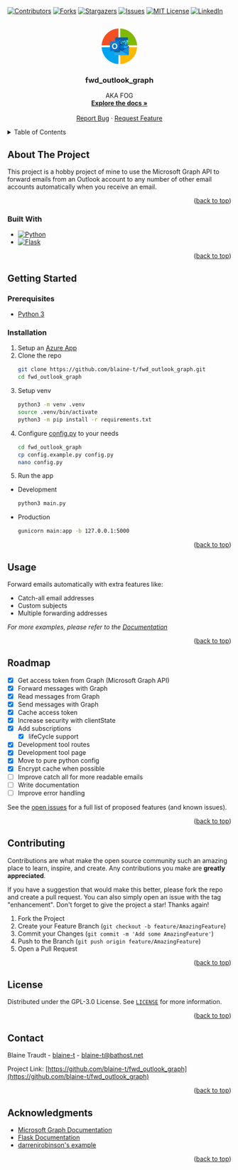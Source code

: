 <!-- Improved compatibility of back to top link: See: https://github.com/othneildrew/Best-README-Template/pull/73 -->
<a name="readme-top"></a>
<!--
*** Thanks for checking out the Best-README-Template. If you have a suggestion
*** that would make this better, please fork the repo and create a pull request
*** or simply open an issue with the tag "enhancement".
*** Don't forget to give the project a star!
*** Thanks again! Now go create something AMAZING! :D
-->



<!-- PROJECT SHIELDS -->
<!--
*** I'm using markdown "reference style" links for readability.
*** Reference links are enclosed in brackets [ ] instead of parentheses ( ).
*** See the bottom of this document for the declaration of the reference variables
*** for contributors-url, forks-url, etc. This is an optional, concise syntax you may use.
*** https://www.markdownguide.org/basic-syntax/#reference-style-links
-->
[![Contributors][contributors-shield]][contributors-url]
[![Forks][forks-shield]][forks-url]
[![Stargazers][stars-shield]][stars-url]
[![Issues][issues-shield]][issues-url]
[![MIT License][license-shield]][license-url]
[![LinkedIn][linkedin-shield]][linkedin-url]



<!-- PROJECT LOGO -->
<br />
<div align="center">
  <a href="https://github.com/blaine-t/fwd_outlook_graph">
    <img src="images/logo.png" alt="Logo" width="80" height="80">
  </a>

<h3 align="center">fwd_outlook_graph</h3>

  <p align="center">
    AKA FOG 
    <br />
    <a href="https://github.com/blaine-t/fwd_outlook_graph/docs"><strong>Explore the docs »</strong></a>
    <br />
    <br />
    <a href="https://github.com/blaine-t/fwd_outlook_graph/issues">Report Bug</a>
    ·
    <a href="https://github.com/blaine-t/fwd_outlook_graph/issues">Request Feature</a>
  </p>
</div>



<!-- TABLE OF CONTENTS -->
<details>
  <summary>Table of Contents</summary>
  <ol>
    <li>
      <a href="#about-the-project">About The Project</a>
      <ul>
        <li><a href="#built-with">Built With</a></li>
      </ul>
    </li>
    <li>
      <a href="#getting-started">Getting Started</a>
      <ul>
        <li><a href="#prerequisites">Prerequisites</a></li>
        <li><a href="#installation">Installation</a></li>
      </ul>
    </li>
    <li><a href="#usage">Usage</a></li>
    <li><a href="#roadmap">Roadmap</a></li>
    <li><a href="#contributing">Contributing</a></li>
    <li><a href="#license">License</a></li>
    <li><a href="#contact">Contact</a></li>
    <li><a href="#acknowledgments">Acknowledgments</a></li>
  </ol>
</details>



<!-- ABOUT THE PROJECT -->
## About The Project

This project is a hobby project of mine to use the Microsoft Graph API to forward emails from an Outlook account to any number of other email accounts automatically when you receive an email.

<p align="right">(<a href="#readme-top">back to top</a>)</p>



### Built With

* [![Python][Python]][Python-url]
* [![Flask][Flask]][Flask-url]

<p align="right">(<a href="#readme-top">back to top</a>)</p>



<!-- GETTING STARTED -->
## Getting Started

### Prerequisites

* [Python 3](https://www.python.org/downloads/)

### Installation

1. Setup an [Azure App](docs/azure_setup.md)
2. Clone the repo
   ```sh
   git clone https://github.com/blaine-t/fwd_outlook_graph.git
   cd fwd_outlook_graph
   ```
3. Setup venv
   ```sh
   python3 -m venv .venv
   source .venv/bin/activate
   python3 -m pip install -r requirements.txt
   ```
4. Configure [config.py](fwd_outlook_graph/config.example.py) to your needs
    ```sh
    cd fwd_outlook_graph
    cp config.example.py config.py
    nano config.py
    ```
6. Run the app
  * Development
    ```sh
    python3 main.py
    ```
  * Production
    ```sh
    gunicorn main:app -b 127.0.0.1:5000
    ```

<p align="right">(<a href="#readme-top">back to top</a>)</p>



<!-- USAGE EXAMPLES -->
## Usage

Forward emails automatically with extra features like:

* Catch-all email addresses
* Custom subjects
* Multiple forwarding addresses

_For more examples, please refer to the [Documentation](docs/usage.md)_

<p align="right">(<a href="#readme-top">back to top</a>)</p>



<!-- ROADMAP -->
## Roadmap

- [X] Get access token from Graph (Microsoft Graph API)
- [X] Forward messages with Graph
- [X] Read messages from Graph
- [X] Send messages with Graph
- [X] Cache access token
- [X] Increase security with clientState
- [X] Add subscriptions
    - [X] lifeCycle support
- [X] Development tool routes
- [X] Development tool page
- [X] Move to pure python config
- [X] Encrypt cache when possible
- [ ] Improve catch all for more readable emails
- [ ] Write documentation
- [ ] Improve error handling

See the [open issues](https://github.com/blaine-t/fwd_outlook_graph/issues) for a full list of proposed features (and known issues).

<p align="right">(<a href="#readme-top">back to top</a>)</p>



<!-- CONTRIBUTING -->
## Contributing

Contributions are what make the open source community such an amazing place to learn, inspire, and create. Any contributions you make are **greatly appreciated**.

If you have a suggestion that would make this better, please fork the repo and create a pull request. You can also simply open an issue with the tag "enhancement".
Don't forget to give the project a star! Thanks again!

1. Fork the Project
2. Create your Feature Branch (`git checkout -b feature/AmazingFeature`)
3. Commit your Changes (`git commit -m 'Add some AmazingFeature'`)
4. Push to the Branch (`git push origin feature/AmazingFeature`)
5. Open a Pull Request

<p align="right">(<a href="#readme-top">back to top</a>)</p>



<!-- LICENSE -->
## License

Distributed under the GPL-3.0 License. See [`LICENSE`](LICENSE) for more information.

<p align="right">(<a href="#readme-top">back to top</a>)</p>



<!-- CONTACT -->
## Contact

Blaine Traudt - [blaine-t](https://github.com/blaine-t) - blaine-t@bathost.net

Project Link: [https://github.com/blaine-t/fwd_outlook_graph](https://github.com/blaine-t/fwd_outlook_graph)

<p align="right">(<a href="#readme-top">back to top</a>)</p>



<!-- ACKNOWLEDGMENTS -->
## Acknowledgments

* [Microsoft Graph Documentation](https://learn.microsoft.com/en-us/graph/)
* [Flask Documentation](https://flask.palletsprojects.com/en/2.3.x/)
* [darrenjrobinson's example](https://gist.github.com/darrenjrobinson/553ea10e304246ebfa1eac6dde0cf63b/)

<p align="right">(<a href="#readme-top">back to top</a>)</p>



<!-- MARKDOWN LINKS & IMAGES -->
<!-- https://www.markdownguide.org/basic-syntax/#reference-style-links -->
[contributors-shield]: https://img.shields.io/github/contributors/blaine-t/fwd_outlook_graph.svg?style=for-the-badge
[contributors-url]: https://github.com/blaine-t/fwd_outlook_graph/graphs/contributors
[forks-shield]: https://img.shields.io/github/forks/blaine-t/fwd_outlook_graph.svg?style=for-the-badge
[forks-url]: https://github.com/blaine-t/fwd_outlook_graph/network/members
[stars-shield]: https://img.shields.io/github/stars/blaine-t/fwd_outlook_graph.svg?style=for-the-badge
[stars-url]: https://github.com/blaine-t/fwd_outlook_graph/stargazers
[issues-shield]: https://img.shields.io/github/issues/blaine-t/fwd_outlook_graph.svg?style=for-the-badge
[issues-url]: https://github.com/blaine-t/fwd_outlook_graph/issues
[license-shield]: https://img.shields.io/github/license/blaine-t/fwd_outlook_graph.svg?style=for-the-badge
[license-url]: https://github.com/blaine-t/fwd_outlook_graph/blob/main/LICENSE
[linkedin-shield]: https://img.shields.io/badge/-LinkedIn-black.svg?style=for-the-badge&logo=linkedin&colorB=555
[linkedin-url]: https://linkedin.com/in/blaine-traudt-832381221
[Python]: https://img.shields.io/badge/python-ffd343?style=for-the-badge&logo=python
[Python-url]: https://www.python.org/
[Flask]: https://img.shields.io/badge/flask-60bbc9?style=for-the-badge&logo=flask&logoColor=ffffff
[Flask-url]: https://flask.palletsprojects.com/en/2.3.x/